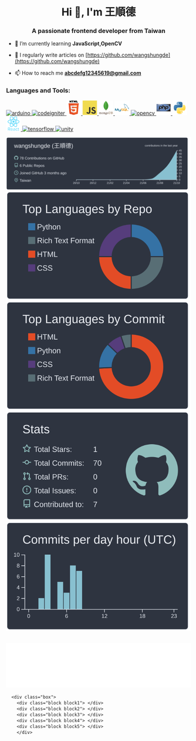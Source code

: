 <h1 align="center">Hi 👋, I'm 王順德</h1>
<h3 align="center">A passionate frontend developer from Taiwan</h3>

- 🌱 I’m currently learning **JavaScript,OpenCV**

- 📝 I regularly write articles on [https://github.com/wangshungde](https://github.com/wangshungde)

- 📫 How to reach me **abcdefg12345619@gmail.com**


<h3 align="left">Languages and Tools:</h3>
<p align="left"> <a href="https://www.arduino.cc/" target="_blank"> <img src="https://cdn.worldvectorlogo.com/logos/arduino-1.svg" alt="arduino" width="40" height="40"/> </a> <a href="https://codeigniter.com" target="_blank"> <img src="https://cdn.worldvectorlogo.com/logos/codeigniter.svg" alt="codeigniter" width="40" height="40"/> </a> <a href="https://www.w3.org/html/" target="_blank"> <img src="https://raw.githubusercontent.com/devicons/devicon/master/icons/html5/html5-original-wordmark.svg" alt="html5" width="40" height="40"/> </a> <a href="https://developer.mozilla.org/en-US/docs/Web/JavaScript" target="_blank"> <img src="https://raw.githubusercontent.com/devicons/devicon/master/icons/javascript/javascript-original.svg" alt="javascript" width="40" height="40"/> </a> <a href="https://www.mongodb.com/" target="_blank"> <img src="https://raw.githubusercontent.com/devicons/devicon/master/icons/mongodb/mongodb-original-wordmark.svg" alt="mongodb" width="40" height="40"/> </a> <a href="https://www.mysql.com/" target="_blank"> <img src="https://raw.githubusercontent.com/devicons/devicon/master/icons/mysql/mysql-original-wordmark.svg" alt="mysql" width="40" height="40"/> </a> <a href="https://opencv.org/" target="_blank"> <img src="https://www.vectorlogo.zone/logos/opencv/opencv-icon.svg" alt="opencv" width="40" height="40"/> </a> <a href="https://www.php.net" target="_blank"> <img src="https://raw.githubusercontent.com/devicons/devicon/master/icons/php/php-original.svg" alt="php" width="40" height="40"/> </a> <a href="https://www.python.org" target="_blank"> <img src="https://raw.githubusercontent.com/devicons/devicon/master/icons/python/python-original.svg" alt="python" width="40" height="40"/> </a> <a href="https://reactjs.org/" target="_blank"> <img src="https://raw.githubusercontent.com/devicons/devicon/master/icons/react/react-original-wordmark.svg" alt="react" width="40" height="40"/> </a> <a href="https://www.tensorflow.org" target="_blank"> <img src="https://www.vectorlogo.zone/logos/tensorflow/tensorflow-icon.svg" alt="tensorflow" width="40" height="40"/> </a> <a href="https://unity.com/" target="_blank"> <img src="https://www.vectorlogo.zone/logos/unity3d/unity3d-icon.svg" alt="unity" width="40" height="40"/> </a> </p>


[![](https://raw.githubusercontent.com/wangshungde/wangshungde1/master/profile-summary-card-output/nord_dark/0-profile-details.svg)](https://github.com/vn7n24fzkq/github-profile-summary-cards)
[![](https://raw.githubusercontent.com/wangshungde/wangshungde1/master/profile-summary-card-output/nord_dark/1-repos-per-language.svg)](https://github.com/vn7n24fzkq/github-profile-summary-cards) [![](https://raw.githubusercontent.com/wangshungde/wangshungde1/master/profile-summary-card-output/nord_dark/2-most-commit-language.svg)](https://github.com/vn7n24fzkq/github-profile-summary-cards)
[![](https://raw.githubusercontent.com/wangshungde/wangshungde1/master/profile-summary-card-output/nord_dark/3-stats.svg)](https://github.com/vn7n24fzkq/github-profile-summary-cards) [![](https://raw.githubusercontent.com/wangshungde/wangshungde1/master/profile-summary-card-output/nord_dark/4-productive-time.svg)](https://github.com/vn7n24fzkq/github-profile-summary-cards)

<img src="">

<img height="120" alt="Thanks for visiting me" width="100%" src="https://github.com/wangshungde/wangshungde1/blob/9cad5bdc8b9b3e60d6a1d3524f286ee20fe8392f/Fred.svg" />

<style>
          .box {
            border-bottom: solid 2px;
          }

          .block {
            border: solid 2px;
          }

          .box {
            width: 900px;
            height: 200px;
            position: relative;
          }

          .block {
            width: 50px;
            height: 50px;
            position: absolute;
            bottom: 0px;
          }

          .block1 {
            left: 150px;
            animation: ani1 2s infinite;
          }

          .block2 {
            left: 300px;
            animation: ani2 2s infinite;
          }

          .block3 {
            left: 450px;
            animation: ani3 2s infinite;
          }

          .block4 {
            left: 600px;
            animation: ani4 2s infinite;
          }

          .block5 {
            left: 750px;
            animation: ani5 2s infinite;
          }

          @keyframes ani1 {
            0% {
              bottom: 100px;
            }
            50% {
              bottom: 0px;
              background-color: red;
            }
            100% {
              bottom: 100px;
            }
          }
          @keyframes ani2 {
            0% {
              bottom: 100px;
              transition-delay: 5s;
            }
            30% {
              transform: rotate(90deg);
            }
            50% {
              bottom: 0px;
              transform: rotate(0deg);
            }
            70% {
              transform: rotate(0deg);
            }
            100% {
              bottom: 100px;
            }
          }
          @keyframes ani3 {
            30% {
              transform: scale(1);
            }
            50% {
              transform: scale(0.5);
            }
            70% {
              transform: scale(1);
            }
          }
          @keyframes ani4 {
            0% {
              transform: translateX(0px) translateY(0px);
            }
            20% {
              transform: translateX(50px) translateY(0px);
            }
            40% {
              transform: translateX(50px) translateY(-50px);
            }
            60% {
              transform: translateX(0px) translateY(-50px);
            }
            80% {
              transform: translateX(0px) translateY(0px);
            }
          }
          @keyframes ani5 {
            0% {
              transform: skewX(45deg);
              transform-origin: 0% 100%;
            }
            50% {
              transform: skewX(-45deg);
              transform-origin: 0% 100%;
            }
            100% {
              transform: skewX(45deg);
              transform-origin: 0% 100%;
            }
          }
      </style>
      <div class="box">
        <div class="block block1"> </div>
        <div class="block block2"> </div>
        <div class="block block3"> </div>
        <div class="block block4"> </div>
        <div class="block block5"> </div>
        </div>





